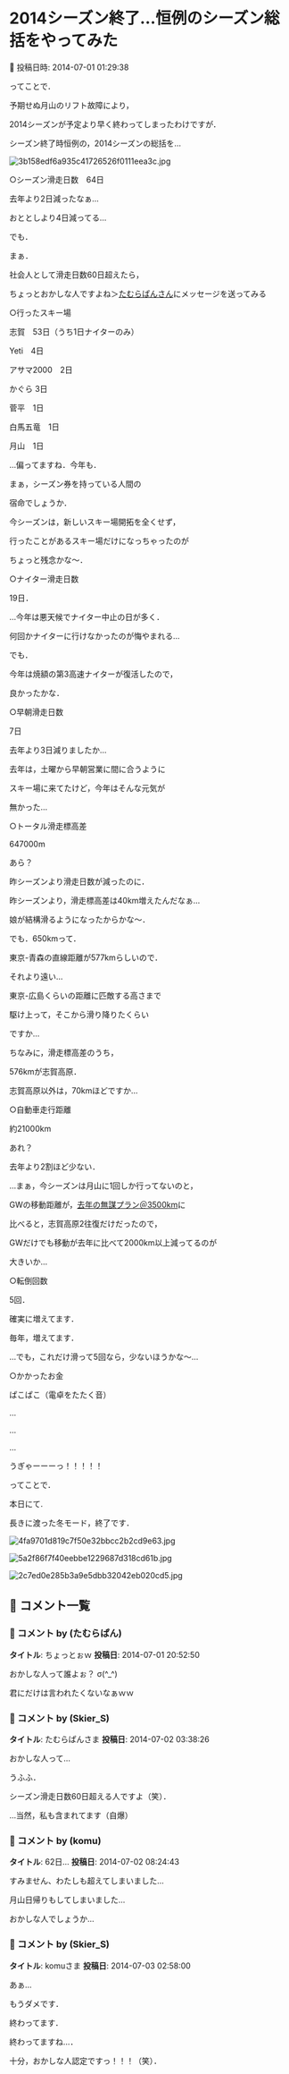 # 2014シーズン終了…恒例のシーズン総括をやってみた

📅 投稿日時: 2014-07-01 01:29:38

ってことで．


予期せぬ月山のリフト故障により，


2014シーズンが予定より早く終わってしまったわけですが．





シーズン終了時恒例の，2014シーズンの総括を…







![3b158edf6a935c41726526f0111eea3c.jpg](images/3b158edf6a935c41726526f0111eea3c.jpg)







○シーズン滑走日数　64日


去年より2日減ったなぁ…


おととしより4日減ってる…


でも．


まぁ．


社会人として滑走日数60日超えたら，


ちょっとおかしな人ですよね＞[たむらぱんさん](http://blog.goo.ne.jp/suma_shikao/e/a8266b1d19933339ff158b1d2a1c387b)にメッセージを送ってみる





○行ったスキー場


志賀　53日（うち1日ナイターのみ）


Yeti　4日


アサマ2000　2日


かぐら 3日


菅平　1日


白馬五竜　1日


月山　1日


…偏ってますね．今年も．


まぁ，シーズン券を持っている人間の


宿命でしょうか．





今シーズンは，新しいスキー場開拓を全くせず，


行ったことがあるスキー場だけになっちゃったのが


ちょっと残念かな～．





○ナイター滑走日数


19日．


…今年は悪天候でナイター中止の日が多く．


何回かナイターに行けなかったのが悔やまれる…


でも．


今年は焼額の第3高速ナイターが復活したので，


良かったかな．





○早朝滑走日数


7日


去年より3日減りましたか…


去年は，土曜から早朝営業に間に合うように


スキー場に来てたけど，今年はそんな元気が


無かった…





○トータル滑走標高差


647000m


あら？


昨シーズンより滑走日数が減ったのに．


昨シーズンより，滑走標高差は40km増えたんだなぁ…


娘が結構滑るようになったからかな～．





でも．650kmって．


東京-青森の直線距離が577kmらしいので．


それより遠い…


東京-広島くらいの距離に匹敵する高さまで


駆け上って，そこから滑り降りたくらい


ですか…





ちなみに，滑走標高差のうち，


576kmが志賀高原．


志賀高原以外は，70kmほどですか…





○自動車走行距離


約21000km


あれ？


去年より2割ほど少ない．





…まぁ，今シーズンは月山に1回しか行ってないのと，


GWの移動距離が，[去年の無謀プラン＠3500km](e7e7a813656d187ce6047c67d3b81588e.md)に


比べると，志賀高原2往復だけだったので，


GWだけでも移動が去年に比べて2000km以上減ってるのが


大きいか…





○転倒回数


5回．


確実に増えてます．


毎年，増えてます．


…でも，これだけ滑って5回なら，少ないほうかな～…





○かかったお金


ぱこぱこ（電卓をたたく音）


…


…


…


うぎゃーーーっ！！！！！





ってことで．


本日にて.


長きに渡った冬モード，終了です．







![4fa9701d819c7f50e32bbcc2b2cd9e63.jpg](images/4fa9701d819c7f50e32bbcc2b2cd9e63.jpg)









![5a2f86f7f40eebbe1229687d318cd61b.jpg](images/5a2f86f7f40eebbe1229687d318cd61b.jpg)









![2c7ed0e285b3a9e5dbb32042eb020cd5.jpg](images/2c7ed0e285b3a9e5dbb32042eb020cd5.jpg)

## 💬 コメント一覧

### 💬 コメント by (たむらぱん)
**タイトル**: ちょっとぉｗ
**投稿日**: 2014-07-01 20:52:50

おかしな人って誰よぉ？ σ(^_^)



君にだけは言われたくないなぁｗｗ

### 💬 コメント by (Skier_S)
**タイトル**: たむらぱんさま
**投稿日**: 2014-07-02 03:38:26

おかしな人って…

うふふ．

シーズン滑走日数60日超える人ですよ（笑）．



…当然，私も含まれてます（自爆）

### 💬 コメント by (komu)
**タイトル**: 62日…
**投稿日**: 2014-07-02 08:24:43

すみません、わたしも超えてしまいました…

月山日帰りもしてしまいました…

おかしな人でしょうか…

### 💬 コメント by (Skier_S)
**タイトル**: komuさま
**投稿日**: 2014-07-03 02:58:00

あぁ…

もうダメです．

終わってます．

終わってますね…．



十分，おかしな人認定ですっ！！！（笑）．


